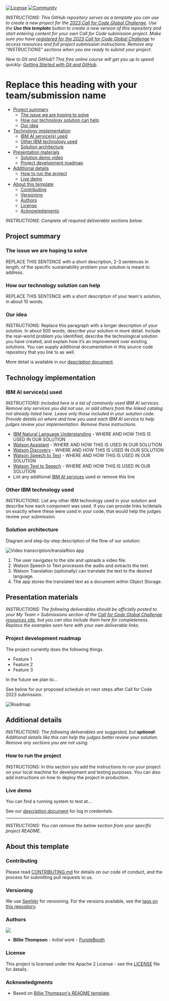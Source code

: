 [![License](https://img.shields.io/badge/License-Apache2-blue.svg)](https://www.apache.org/licenses/LICENSE-2.0) [![Community](https://img.shields.io/badge/Join-Community-blue)](https://developer.ibm.com/callforcode/solutions/projects/get-started/)

_INSTRUCTIONS: This GitHub repository serves as a template you can use to create a new project for the [2023 Call for Code Global Challenge](https://developer.ibm.com/callforcode/global-challenge/). Use the **Use this template** button to create a new version of this repository and start entering content for your own Call for Code submission project. Make sure you have [registered for the 2023 Call for Code Global Challenge](https://developer.ibm.com/callforcode/global-challenge/register/) to access resources and full project submission instructions. Remove any "INSTRUCTIONS" sections when you are ready to submit your project._

_New to Git and GitHub? This free online course will get you up to speed quickly: [Getting Started with Git and GitHub](https://www.coursera.org/learn/getting-started-with-git-and-github)_.

# Replace this heading with your team/submission name

- [Project summary](#project-summary)
  - [The issue we are hoping to solve](#the-issue-we-are-hoping-to-solve)
  - [How our technology solution can help](#how-our-technology-solution-can-help)
  - [Our idea](#our-idea)
- [Technology implementation](#technology-implementation)
  - [IBM AI service(s) used](#ibm-ai-services-used)
  - [Other IBM technology used](#other-ibm-technology-used)
  - [Solution architecture](#solution-architecture)
- [Presentation materials](#presentation-materials)
  - [Solution demo video](#solution-demo-video)
  - [Project development roadmap](#project-development-roadmap)
- [Additional details](#additional-details)
  - [How to run the project](#how-to-run-the-project)
  - [Live demo](#live-demo)
- [About this template](#about-this-template)
  - [Contributing](#contributing)
  - [Versioning](#versioning)
  - [Authors](#authors)
  - [License](#license)
  - [Acknowledgments](#acknowledgments)

_INSTRUCTIONS: Complete all required deliverable sections below._

## Project summary

### The issue we are hoping to solve

REPLACE THIS SENTENCE with a short description, 2-3 sentences in length, of the specific sustainability problem your solution is meant to address.

### How our technology solution can help

REPLACE THIS SENTENCE with a short description of your team's solution, in about 10 words.

### Our idea

INSTRUCTIONS: Replace this paragraph with a longer description of your solution. In about 500 words, describe your solution in more detail. Include the real-world problem you identified, describe the technological solution you have created, and explain how it’s an improvement over existing solutions. You can supply additional documentation in this source code repository that you link to as well.

More detail is available in our [description document](./docs/DESCRIPTION.md).

## Technology implementation

### IBM AI service(s) used

_INSTRUCTIONS: Included here is a list of commonly used IBM AI services. Remove any services you did not use, or add others from the linked catalog not already listed here. Leave only those included in your solution code. Provide details on where and how you used each IBM AI service to help judges review your implementation. Remove these instructions._

- [IBM Natural Language Understanding](https://cloud.ibm.com/catalog/services/natural-language-understanding) - WHERE AND HOW THIS IS USED IN OUR SOLUTION
- [Watson Assistant](https://cloud.ibm.com/catalog/services/watson-assistant) - WHERE AND HOW THIS IS USED IN OUR SOLUTION
- [Watson Discovery](https://cloud.ibm.com/catalog/services/watson-discovery) - WHERE AND HOW THIS IS USED IN OUR SOLUTION
- [Watson Speech to Text](https://cloud.ibm.com/catalog/services/speech-to-text) - WHERE AND HOW THIS IS USED IN OUR SOLUTION
- [Watson Text to Speech](https://cloud.ibm.com/catalog/services/text-to-speech) - WHERE AND HOW THIS IS USED IN OUR SOLUTION
- List any additional [IBM AI services](https://cloud.ibm.com/catalog?category=ai#services) used or remove this line

### Other IBM technology used

INSTRUCTIONS: List any other IBM technology used in your solution and describe how each component was used. If you can provide links to/details on exactly where these were used in your code, that would help the judges review your submission.

### Solution architecture

Diagram and step-by-step description of the flow of our solution:

![Video transcription/translaftion app](https://developer.ibm.com/developer/tutorials/cfc-starter-kit-speech-to-text-app-example/images/cfc-covid19-remote-education-diagram-2.png)

1. The user navigates to the site and uploads a video file.
2. Watson Speech to Text processes the audio and extracts the text.
3. Watson Translation (optionally) can translate the text to the desired language.
4. The app stores the translated text as a document within Object Storage.

## Presentation materials

_INSTRUCTIONS: The following deliverables should be officially posted to your My Team > Submissions section of the [Call for Code Global Challenge resources site](https://cfc-prod.skillsnetwork.site/), but you can also include them here for completeness. Replace the examples seen here with your own deliverable links._



### Project development roadmap

The project currently does the following things.

- Feature 1
- Feature 2
- Feature 3

In the future we plan to...

See below for our proposed schedule on next steps after Call for Code 2023 submission.

![Roadmap](./images/roadmap.jpg)

## Additional details

_INSTRUCTIONS: The following deliverables are suggested, but **optional**. Additional details like this can help the judges better review your solution. Remove any sections you are not using._

### How to run the project

INSTRUCTIONS: In this section you add the instructions to run your project on your local machine for development and testing purposes. You can also add instructions on how to deploy the project in production.

### Live demo

You can find a running system to test at...

See our [description document](./docs/DESCRIPTION.md) for log in credentials.

---

_INSTRUCTIONS: You can remove the below section from your specific project README._

## About this template

### Contributing

Please read [CONTRIBUTING.md](CONTRIBUTING.md) for details on our code of conduct, and the process for submitting pull requests to us.

### Versioning

We use [SemVer](http://semver.org/) for versioning. For the versions available, see the [tags on this repository](https://github.com/your/project/tags).

### Authors

<a href="https://github.com/Call-for-Code/Project-Sample/graphs/contributors">
  <img src="https://contributors-img.web.app/image?repo=Call-for-Code/Project-Sample" />
</a>

- **Billie Thompson** - _Initial work_ - [PurpleBooth](https://github.com/PurpleBooth)

### License

This project is licensed under the Apache 2 License - see the [LICENSE](LICENSE) file for details.

### Acknowledgments

- Based on [Billie Thompson's README template](https://gist.github.com/PurpleBooth/109311bb0361f32d87a2).
